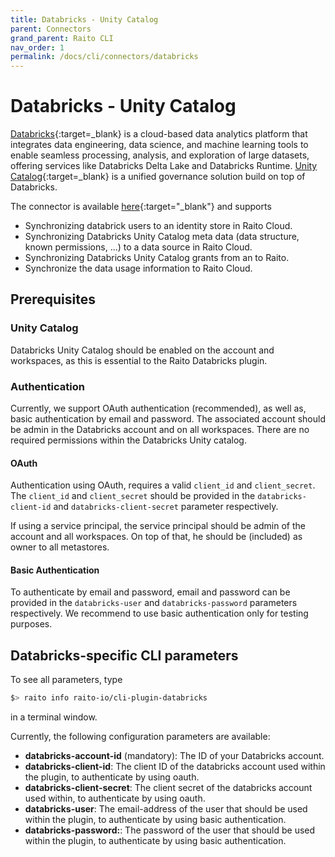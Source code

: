 ```yaml
---
title: Databricks - Unity Catalog
parent: Connectors
grand_parent: Raito CLI
nav_order: 1
permalink: /docs/cli/connectors/databricks
---
```


# Databricks - Unity Catalog

[Databricks](https://www.databricks.com/){:target=_blank} is a cloud-based data analytics platform that integrates data engineering, data science, and machine learning tools to enable seamless processing, analysis, and exploration of large datasets, offering services like Databricks Delta Lake and Databricks Runtime.
[Unity Catalog](https://www.databricks.com/product/unity-catalog){:target=_blank} is a unified governance solution build on top of Databricks.

The connector is available [here](https://github.com/raito-io/cli-plugin-databricks){:target="_blank"} and supports
* Synchronizing databrick users to an identity store in Raito Cloud.
* Synchronizing Databricks Unity Catalog meta data (data structure, known permissions, ...) to a data source in Raito Cloud.
* Synchronizing Databricks Unity Catalog grants from an to Raito.
* Synchronize the data usage information to Raito Cloud.

## Prerequisites
### Unity Catalog
Databricks Unity Catalog should be enabled on the account and workspaces, as this is essential to the Raito Databricks plugin.

### Authentication
Currently, we support OAuth authentication (recommended), as well as, basic authentication by email and password.
The associated account should be admin in the Databricks account and on all workspaces.
There are no required permissions within the Databricks Unity catalog.

#### OAuth
Authentication using OAuth, requires a valid `client_id` and `client_secret`.
The `client_id` and `client_secret` should be provided in the `databricks-client-id` and `databricks-client-secret` parameter respectively.

If using a service principal, the service principal should be admin of the account and all workspaces. On top of that, he should be (included) as owner to all metastores.

#### Basic Authentication
To authenticate by email and password, email and password can be provided in the `databricks-user` and `databricks-password` parameters respectively.
We recommend to use basic authentication only for testing purposes.

## Databricks-specific CLI parameters

To see all parameters, type
```bash
$> raito info raito-io/cli-plugin-databricks
```
in a terminal window.

Currently, the following configuration parameters are available:
* **databricks-account-id** (mandatory): The ID of your Databricks account.
* **databricks-client-id**: The client ID of the databricks account used within the plugin, to authenticate by using oauth.
* **databricks-client-secret**: The client secret of the databricks account used within, to authenticate by using oauth. 
* **databricks-user**: The email-address of the user that should be used within the plugin, to authenticate by using basic authentication.
* **databricks-password:**: The password of the user that should be used within the plugin, to authenticate by using basic authentication.